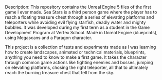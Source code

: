 Description: This repository contains the Unreal Engine 5 files of the first game I ever made.
Sea Stars is a third person game where the player has to reach a floating treasure chest through a series of elevating platforms and teleporters while avoiding evil flying starfish, deadly water and mighty bubbles.
It was developed during my first term as a student in the Game Development Program at Vertex School.
Made in Unreal Engine (blueprints), using Megascans and a Paragon character.

This project is a collection of tests and experiments made as I was learning how to create landscapes, animated or technical materials, blueprints, anything you need to know to make a first game. It takes the character through common game actions like fighting enemies and bosses, jumping on elevating platforms, chosing the right teleporter, all that to ultimately reach the burning treasure chest that fell from the sky. 
